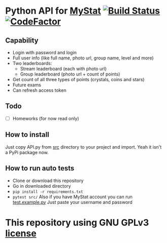 # Python API for [MyStat](https://mystat.itstep.org/ru/auth/login/index) [![Build Status](https://travis-ci.com/Nereg/MyStatAPI.svg?branch=master)](https://travis-ci.com/Nereg/MyStatAPI) [![CodeFactor](https://www.codefactor.io/repository/github/nereg/mystatapi/badge/master)](https://www.codefactor.io/repository/github/nereg/mystatapi/overview/master)
## Сapability
* Login with password and login 
* Full user info (like full name, photo url, group name, level and more)
* Two leaderboards:
  * Stream leaderboard (each with photo url)
  * Group leaderboard (photo url + count of points)
* Get count of all three types of points (crystals, coins and stars)
* Future exams
* Can refresh access token
## Todo 
- [ ] Homeworks (for now read only)
## How to install
Just copy API.py from [src](/src) directory to your project and import.
Yeah it isn't a PyPi package now.
## How to run auto tests
- Clone or download this repository 
- Go in downloaded directory 
- `pip install -r requirements.txt`
- `pytest src/`
Also if you have MyStat account you can run [test.example.py](/test.example.py)
Just paste your username and password
# This repository using GNU GPLv3 [license](/LICENSE) 
